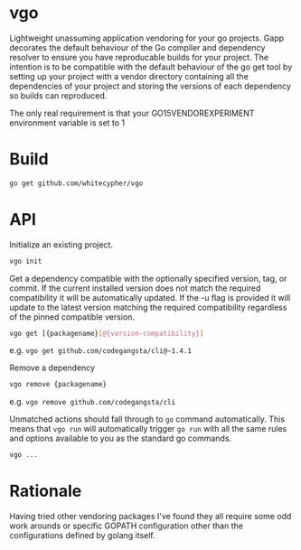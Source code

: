 # vgo

Lightweight unassuming application vendoring for your go projects. Gapp decorates the default behaviour of the Go compiler and dependency resolver to ensure you have reproducable builds for your project. The intention is to be compatible with the default behaviour of the go get tool by setting up your project with a vendor directory containing all the dependencies of your project and storing the versions of each dependency so builds can reproduced.

The only real requirement is that your GO15VENDOREXPERIMENT environment variable is set to 1

# Build

```sh
go get github.com/whitecypher/vgo
```

# API

Initialize an existing project.
```sh
vgo init
```

Get a dependency compatible with the optionally specified version, tag, or commit. If the current installed version does not match the required compatibility it will be automatically updated. If the -u flag is provided it will update to the latest version matching the required compatibility regardless of the pinned compatible version.
```sh
vgo get [{packagename}[@{version-compatibility}]
```
e.g. `vgo get github.com/codegangsta/cli@~1.4.1`

Remove a dependency
```sh
vgo remove {packagename}
```
e.g. `vgo remove github.com/codegangsta/cli`

Unmatched actions should fall through to `go` command automatically. This means that `vgo run` will automatically trigger `go run` with all the same rules and options available to you as the standard go commands.
```sh
vgo ...
```

# Rationale
Having tried other vendoring packages I've found they all require some odd work arounds or specific GOPATH configuration other than the configurations defined by golang itself.
